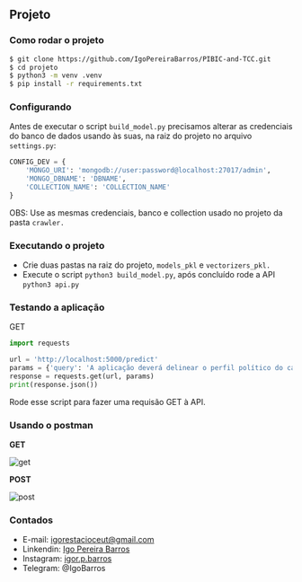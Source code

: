 ## Projeto

### Como rodar o projeto
```bash
$ git clone https://github.com/IgoPereiraBarros/PIBIC-and-TCC.git
$ cd projeto
$ python3 -m venv .venv
$ pip install -r requirements.txt
```

### Configurando

Antes de executar o script ```build_model.py``` precisamos alterar as credenciais do banco de dados usando às suas, na raiz do projeto no arquivo ```settings.py```:
```py
CONFIG_DEV = {
	'MONGO_URI': 'mongodb://user:password@localhost:27017/admin',
	'MONGO_DBNAME': 'DBNAME',
	'COLLECTION_NAME': 'COLLECTION_NAME'
}
```
OBS: Use as mesmas credenciais, banco e collection usado no projeto da pasta ```crawler.```

### Executando o projeto

- Crie duas pastas na raiz do projeto, ```models_pkl``` e ```vectorizers_pkl.```
- Execute o script ```python3 build_model.py```, após concluído rode a API ```python3 api.py```

### Testando a aplicação

GET
```py
import requests

url = 'http://localhost:5000/predict'
params = {'query': 'A aplicação deverá delinear o perfil político do candidato, destacando sua área de atuação, para isso deve relacionar os posts rastreados com uma ou mais áreas de atuação específica (saúde, educação, segurança pública).'}
response = requests.get(url, params)
print(response.json())
```
Rode esse script para fazer uma requisão GET à API.

### Usando o postman
**GET**

![get](https://user-images.githubusercontent.com/34240682/71228271-775efb00-22c0-11ea-814e-e446f0103477.png)

**POST**

![post](https://user-images.githubusercontent.com/34240682/71228306-88a80780-22c0-11ea-95bb-69c0bca48073.png)

### Contados
* E-mail: igorestacioceut@gmail.com
* Linkendin: [Igo Pereira Barros](https://www.linkedin.com/in/igo-pereira-barros-developer/)
* Instagram: [igor.p.barros](https://www.instagram.com/igor.p.barros/)
* Telegram: @IgoBarros
